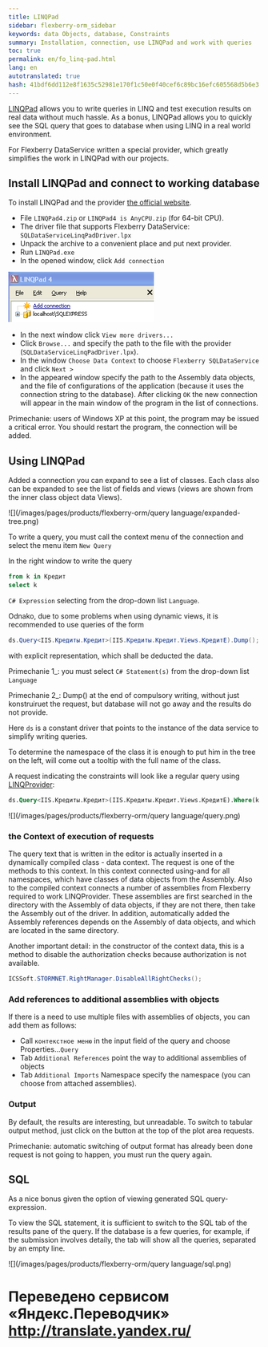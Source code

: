 ```yaml
--- 
title: LINQPad 
sidebar: flexberry-orm_sidebar 
keywords: data Objects, database, Constraints 
summary: Installation, connection, use LINQPad and work with queries 
toc: true 
permalink: en/fo_linq-pad.html 
lang: en 
autotranslated: true 
hash: 41bdf6dd112e8f1635c52981e170f1c50e0f40cef6c89bc16efc605568d5b6e3 
--- 
```


[LINQPad](http://linqpad.net) allows you to write queries in LINQ and test execution results on real data without much hassle. As a bonus, LINQPad allows you to quickly see the SQL query that goes to database when using LINQ in a real world environment. 

For Flexberry DataService written a special provider, which greatly simplifies the work in LINQPad with our projects. 

## Install LINQPad and connect to working database 

To install LINQPad and the provider [the official website](http://linqpad.net). 
* File `LINQPad4.zip` or `LINQPad4 is AnyCPU.zip` (for 64-bit CPU). 
* The driver file that supports Flexberry DataService: `SQLDataServiceLinqPadDriver.lpx` 
* Unpack the archive to a convenient place and put next provider. 
* Run `LINQPad.exe` 
* In the opened window, click `Add connection` 

![](/images/pages/products/flexberry-orm/query-language/acc-connection.PNG) 

* In the next window click `View more drivers...` 
* Click `Browse...` and specify the path to the file with the provider (`SQLDataServiceLinqPadDriver.lpx`). 
* In the window `Choose Data Context` to choose `Flexberry SQLDataService` and click `Next >` 
* In the appeared window specify the path to the Assembly data objects, and the file of configurations of the application (because it uses the connection string to the database). After clicking `OK` the new connection will appear in the main window of the program in the list of connections. 

Primechanie: users of Windows XP at this point, the program may be issued a critical error. You should restart the program, the connection will be added. 

## Using LINQPad 

Added a connection you can expand to see a list of classes. Each class also can be expanded to see the list of fields and views (views are shown from the inner class object data Views). 

![](/images/pages/products/flexberry-orm/query language/expanded-tree.png) 

To write a query, you must call the context menu of the connection and select the menu item `New Query` 

In the right window to write the query 

```sql
from k in Кредит
select k 
``` 
`C# Expression` selecting from the drop-down list `Language`. 

Odnako, due to some problems when using dynamic views, it is recommended to use queries of the form 

```csharp
ds.Query<IIS.Кредиты.Кредит>(IIS.Кредиты.Кредит.Views.КредитE).Dump();
``` 

with explicit representation, which shall be deducted the data.

Primechanie 1_: you must select `C# Statement(s)` from the drop-down list `Language` 

Primechanie 2_: Dump() at the end of compulsory writing, without just konstruiruet the request, but database will not go away and the results do not provide. 

Here `ds` is a constant driver that points to the instance of the data service to simplify writing queries. 

To determine the namespace of the class it is enough to put him in the tree on the left, will come out a tooltip with the full name of the class. 

A request indicating the constraints will look like a regular query using [LINQProvider](fo_linq-provider.html): 

```sql
ds.Query<IIS.Кредиты.Кредит>(IIS.Кредиты.Кредит.Views.КредитE).Where(k => k.СуммаКредита >= 100000).Dump();
``` 

![](/images/pages/products/flexberry-orm/query language/query.png) 

### the Context of execution of requests 

The query text that is written in the editor is actually inserted in a dynamically compiled class - data context. The request is one of the methods to this context. In this context connected using-and for all namespaces, which have classes of data objects from the Assembly. Also to the compiled context connects a number of assemblies from Flexberry required to work LINQProvider. These assemblies are first searched in the directory with the Assembly of data objects, if they are not there, then take the Assembly out of the driver. In addition, automatically added the Assembly references depends on the Assembly of data objects, and which are located in the same directory. 

Another important detail: in the constructor of the context data, this is a method to disable the authorization checks because authorization is not available. 

```csharp
ICSSoft.STORMNET.RightManager.DisableAllRightChecks();
``` 

### Add references to additional assemblies with objects 

If there is a need to use multiple files with assemblies of objects, you can add them as follows: 

* Call `контекстное меню` in the input field of the query and choose Properties...`Query ` 
* Tab `Additional References` point the way to additional assemblies of objects 
* Tab `Additional Imports` Namespace specify the namespace (you can choose from attached assemblies). 

### Output 

By default, the results are interesting, but unreadable. To switch to tabular output method, just click on the button at the top of the plot area requests. 

Primechanie: automatic switching of output format has already been done request is not going to happen, you must run the query again. 

## SQL 

As a nice bonus given the option of viewing generated SQL query-expression. 

To view the SQL statement, it is sufficient to switch to the SQL tab of the results pane of the query. 
If the database is a few queries, for example, if the submission involves detaily, the tab will show all the queries, separated by an empty line. 

![](/images/pages/products/flexberry-orm/query language/sql.png) 



 # Переведено сервисом «Яндекс.Переводчик» http://translate.yandex.ru/
